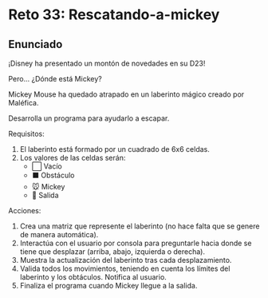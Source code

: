 # Reto 33: Rescatando-a-mickey

## Enunciado

¡Disney ha presentado un montón de novedades en su D23!

Pero... ¿Dónde está Mickey?

Mickey Mouse ha quedado atrapado en un laberinto mágico creado por Maléfica.

Desarrolla un programa para ayudarlo a escapar.

Requisitos:

1. El laberinto está formado por un cuadrado de 6x6 celdas.
2. Los valores de las celdas serán:
   - ⬜️ Vacío
   - ⬛️ Obstáculo
   - 🐭 Mickey
   - 🚪 Salida

Acciones:

1. Crea una matriz que represente el laberinto (no hace falta
que se genere de manera automática).
2. Interactúa con el usuario por consola para preguntarle hacia
donde se tiene que desplazar (arriba, abajo, izquierda o derecha).
3. Muestra la actualización del laberinto tras cada desplazamiento.
4. Valida todos los movimientos, teniendo en cuenta los límites
del laberinto y los obtáculos. Notifica al usuario.
5. Finaliza el programa cuando Mickey llegue a la salida.
